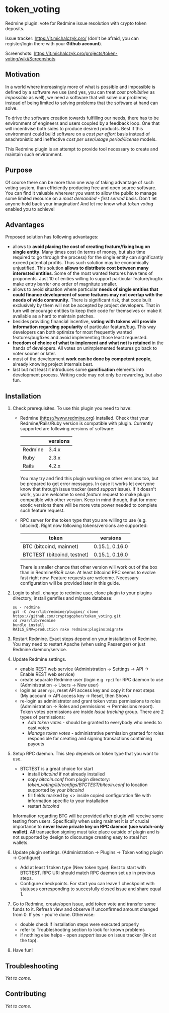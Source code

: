 # token_voting

Redmine plugin: vote for Redmine issue resolution with crypto token deposits.

Issue tracker: https://it.michalczyk.pro/ (don't be afraid, you can register/login there with your __Github account__).

Screenshots: https://it.michalczyk.pro/projects/token-voting/wiki/Screenshots

## Motivation

In a world where increasingly more of what is possible and impossible is defined by a software we use (and yes, you can treat _cost prohibitive_ as _impossible_ as well), we need a software that will solve our problems; instead of being limited to solving problems that the software at hand can solve.

To drive the software creation towards fulfilling our needs, there has to be environment of engineers and users coupled by a feedback loop. One that will incentivise both sides to produce desired products. Best if this environment could build software on a _cost per effort_ basis instead of anachronistic and ineffective _cost per user/usage period/license_ models.

This Redmine plugin is an attempt to provide tool necessary to create and maintain such environment.

## Purpose

Of course there can be more than one way of taking advantage of such voting system, than efficiently producing free and open source software. You can find it valuable wherever you want to allow the public to manage some limited resource on a _most demanded - first served_ basis. Don't let anyone hold back your imagination! And let me know what _token voting_ enabled you to achieve!

## Advantages

Proposed solution has following advantages:
* allows to **avoid placing the cost of creating feature/fixing bug on single entity**. Many times cost (in terms of money, but also time required to go through the process) for the single entity can significantly exceed potential profits. Thus such solution may be economically unjustified. This solution **allows to distribute cost between many interested entities**. Some of the most wanted features have tens of proponents. Just 10 of enities willing to support particular feature/bugfix make entry barrier one order of magnitute smaller.
* allows to avoid situation where particular **needs of single entities that could finance development of some features may not overlap with the needs of wide community**. There is significant risk, that code built exclusively by them will not be accepted by project developers. That in turn will encourage entities to keep their code for themselves or make it available as a hard to maintain patches.
* besides providing financial incentive, **voting with tokens will provide information regarding popularity** of particular feature/bug. This way developers can both optimize for most frequently wanted features/bugfixes and avoid implementing those least requested. 
* **freedom of choice of what to implement and what not is retained** in the hands of developers. All votes on unimplemented features go back to voter sooner or later.
* most of the development **work can be done by competent people**, already knowing project internals best.
* last but not least it introduces some **gamification** elements into development process. Writing code may not only be rewarding, but also fun.

## Installation

1. Check prerequisites. To use this plugin you need to have:
   * Redmine (https://www.redmine.org) installed. Check that your Redmine/Rails/Ruby version is compatible with plugin. Currently supported are following versions of software:

     |        |versions |
     |--------|---------|
     |Redmine |3.4.x    |
     |Ruby    |2.3.x    |
     |Rails   |4.2.x    |

     You may try and find this plugin working on other versions too, but be prepared to get error messages. In case it works let everyone know that through issue tracker (send _support_ issue). If it doesn't work, you are welcome to send _feature_ request to make plugin compatible with other version. Keep in mind though, that for more exotic versions there will be more vote power needed to complete such feature request.

   * RPC server for the token type that you are willing to use (e.g. bitcoind). Right now following tokens/versions are supported:

     |token                        |versions               |
     |-----------------------------|-----------------------|
     |BTC (bitcoind, mainnet)      |0.15.1, 0.16.0         |
     |BTCTEST (bitcoind, testnet)  |0.15.1, 0.16.0         |

     There is smaller chance that other version will work out of the box than in Redmine/RoR case. At least bitcoind RPC seems to evolve fast right now. Feature requests are welcome.
Necessary configuration will be provided later in this guide.

2. Login to shell, change to redmine user, clone plugin to your plugins directory, install gemfiles and migrate database:
   ```
   su - redmine
   git -C /var/lib/redmine/plugins/ clone https://github.com/cryptogopher/token_voting.git
   cd /var/lib/redmine
   bundle install
   RAILS_ENV=production rake redmine:plugins:migrate
   ```

3. Restart Redmine. Exact steps depend on your installation of Redmine. You may need to restart Apache (when using Passenger) or just Redmine daemon/service.

4. Update Redmine settings.
   * enable REST web service (Administration -> Settings -> API -> Enable REST web service)
   * create separate Redmine user (login e.g. `rpc`) for RPC daemon to use (Administration -> Users -> New user)
   * login as user `rpc`, reset API access key and copy it for next steps (My account -> API access key -> Reset, then Show)
   * re-login as administrator and grant token votes permissions to roles (Administration -> Roles and permissions -> Permissions report). Token votes permissions are inside _Issue tracking_ group. There are 2 types of permissions:
     * _Add token votes_ - should be granted to everybody who needs to cast votes
     * _Manage token votes_ - administrative permission granted for roles responsible for creating and signing transactions containing payouts

5. Setup RPC daemon. This step depends on token type that you want to use.
   * BTCTEST is a great choice for start
     * install _bitcoind_ if not already installed
     * copy _bitcoin.conf_ from plugin directory: _token_voting/lib/configs/BTCTEST/bitcoin.conf_ to location supported by your _bitcoind_
     * fill fields marked by _<>_ inside copied configuration file with information specific to your installation
     * restart _bitcoind_

   Information regarding BTC will be provided after plugin will receive some testing from users. Specifically when using mainnet it is of crucial importance to __never leave private key on RPC daemon (use watch-only wallet)__. All transaction signing must take place outside of plugin and is not supported by design to discourage creating easy to steal hot wallets.

6. Update plugin settings. (Administration -> Plugins -> Token voting plugin -> Configure)
   * Add at least 1 token type (New token type). Best to start with BTCTEST. RPC URI should match RPC daemon set up in previous steps.
   * Configure checkpoints. For start you can leave 1 checkpoint with statuses corresponding to succesfully closed issue and share equal 1.

7. Go to Redmine, create/open issue, add token vote and transfer some funds to it. Refresh view and observe if unconfirmed amount changed from 0. If yes - you're done. Otherwise:
   * double check if installation steps were executed properly
   * refer to Troubleshooting section to look for known problems
   * if nothing else helps - open _support_ issue on issue tracker (link at the top).

8. Have fun!

## Troubleshooting

_Yet to come._

## Contributing

_Yet to come._

